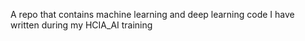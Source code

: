 A repo that contains machine learning and deep learning code I have written during my HCIA_AI training

